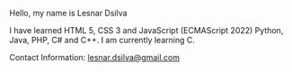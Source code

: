 Hello, my name is Lesnar Dsilva

I have learned HTML 5, CSS 3 and JavaScript (ECMAScript 2022) Python, Java, PHP, C# and C++. I am currently learning C.

Contact Information:
lesnar.dsilva@gmail.com

